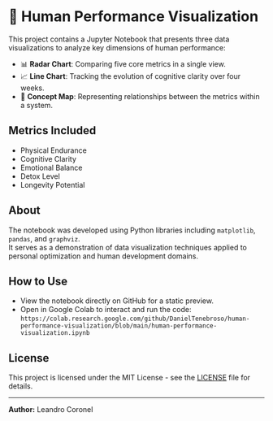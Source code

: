 # 🧠 Human Performance Visualization

This project contains a Jupyter Notebook that presents three data visualizations to analyze key dimensions of human performance:

- 📊 **Radar Chart**: Comparing five core metrics in a single view.
- 📈 **Line Chart**: Tracking the evolution of cognitive clarity over four weeks.
- 🧠 **Concept Map**: Representing relationships between the metrics within a system.

## Metrics Included
- Physical Endurance
- Cognitive Clarity
- Emotional Balance
- Detox Level
- Longevity Potential

## About
The notebook was developed using Python libraries including `matplotlib`, `pandas`, and `graphviz`.  
It serves as a demonstration of data visualization techniques applied to personal optimization and human development domains.

## How to Use
- View the notebook directly on GitHub for a static preview.
- Open in Google Colab to interact and run the code:  
  `https://colab.research.google.com/github/DanielTenebroso/human-performance-visualization/blob/main/human-performance-visualization.ipynb`

## License
This project is licensed under the MIT License - see the [LICENSE](LICENSE) file for details.

---

**Author:** Leandro Coronel  
